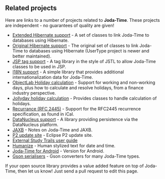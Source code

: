 ## Related projects

Here are links to a number of projects related to **Joda-Time**.
These projects are independent - no guarantees of quality are given!

* [Extended Hibernate support](http://jadira.sourceforge.net/usertype-userguide.html) - A set of classes to link
  Joda-Time to databases using Hibernate.
* [Original Hibernate support](/joda-time-hibernate/) - The original set of classes to link Joda-Time to databases using
  Hibernate (UserType project is newer and better maintained).
* [JSP tag support](/joda-time-jsptags/) - A tag library in the style of JSTL to allow Joda-Time classes to be used in
  JSP.
* [I18N support](/joda-time-i18n/) - A simple library that provides additional internationalization data for Joda-Time.
* [ObjectLab Holiday calculation](http://objectlabkit.sourceforge.net/) - Support for working and non-working days, plus
  how to calculate and resolve holidays, from a finance industry perspective.
* [Jollyday holiday calculation](http://jollyday.sourceforge.net/) - Provides classes to handle calculation of holidays.
* [Recurrance (RFC 2445)](https://code.google.com/archive/p/google-rfc-2445/) - Support for the RFC2445 recurrence
  specification, as found in iCal.
* [DataNucleus support](https://github.com/datanucleus/datanucleus-jodatime) - A library providing persistence via the
  DataNucleus platform.
* [JAXB](http://blog.bdoughan.com/2011/05/jaxb-and-joda-time-dates-and-times.html) - Notes on Joda-Time and JAXB.
* [P2 update site](https://github.com/muuki88/joda-osgi) - Eclipse P2 update site.
* [External Study Trails user guide](http://www.studytrails.com/java/jodatime/)
* [Humanize](https://github.com/mfornos/humanize) - Human stylized text for date and time.
* [Joda-Time for Android](https://github.com/dlew/joda-time-android) -
  Version for Android.
* [Gson serialisers](https://github.com/gkopff/gson-jodatime-serialisers) - Gson converters for many Joda-Time types.

If your open source library provides a value added feature on top of Joda-Time,
then let us know! Just send a pull request to edit this page.
